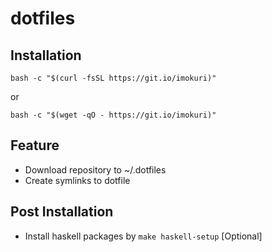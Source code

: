 # dotfiles

## Installation

`bash -c "$(curl -fsSL https://git.io/imokuri)"`

or

`bash -c "$(wget -qO - https://git.io/imokuri)"`

## Feature

* Download repository to ~/.dotfiles
* Create symlinks to dotfile

## Post Installation

* Install haskell packages by `make haskell-setup` [Optional]
